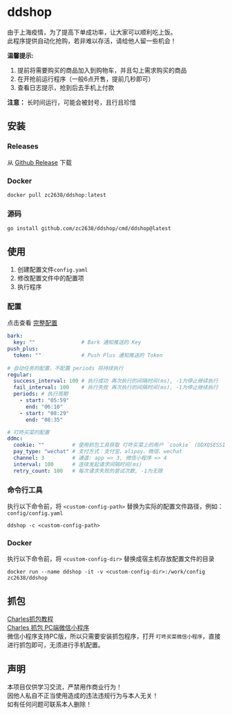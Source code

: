 # ddshop
由于上海疫情，为了提高下单成功率，让大家可以顺利吃上饭。  
此程序提供自动化抢购，若非难以存活，请给他人留一些机会！

**温馨提示:**  
1. 提前将需要购买的商品加入到购物车，并且勾上需求购买的商品
2. 在开抢前运行程序（一般6点开售，提前几秒即可）
3. 查看日志提示，抢到后去手机上付款

**注意：** 长时间运行，可能会被封号，且行且珍惜
## 安装
### Releases
从 [Github Release](https://github.com/zc2638/ddshop/releases) 下载
### Docker
```shell
docker pull zc2638/ddshop:latest
```
### 源码
```shell
go install github.com/zc2638/ddshop/cmd/ddshop@latest
```

## 使用

1. 创建配置文件`config.yaml`
2. 修改配置文件中的配置项
3. 执行程序

### 配置
点击查看 [完整配置](./config/config.yaml)
```yaml
bark:
  key: ""               # Bark 通知推送的 Key
push_plus:
  token: ""             # Push Plus 通知推送的 Token
  
# 自动任务的配置，不配置 periods 将持续执行
regular:
  success_interval: 100 # 执行成功 再次执行的间隔时间(ms), -1为停止继续执行
  fail_interval: 100    # 执行失败 再次执行的间隔时间(ms), -1为停止继续执行
  periods: # 执行周期
    - start: "05:59"
      end: "06:10"
    - start: "08:29"
      end: "08:35"

# 叮咚买菜的配置
ddmc:
  cookie: ""         # 使用抓包工具获取 叮咚买菜上的用户 `cookie` (DDXQSESSID)
  pay_type: "wechat" # 支付方式：支付宝、alipay、微信、wechat
  channel: 3         # 通道: app => 3, 微信小程序 => 4
  interval: 100      # 连续发起请求间隔时间(ms)
  retry_count: 100   # 每次请求失败的尝试次数, -1为无限
```
### 命令行工具
执行以下命令前，将 `<custom-config-path>` 替换为实际的配置文件路径，例如：`config/config.yaml`
```shell
ddshop -c <custom-config-path>
```
### Docker
执行以下命令前，将 `<custom-config-dir>` 替换成宿主机存放配置文件的目录  
```shell
docker run --name ddshop -it -v <custom-config-dir>:/work/config zc2638/ddshop 
```

## 抓包
[Charles抓包教程](https://www.jianshu.com/p/ff85b3dac157)  
[Charles 抓包 PC端微信小程序](https://blog.csdn.net/z2181745/article/details/123002569)  
微信小程序支持PC版，所以只需要安装抓包程序，打开 `叮咚买菜微信小程序`，直接进行抓包即可，无须进行手机配置。

## 声明
本项目仅供学习交流，严禁用作商业行为！  
因他人私自不正当使用造成的违法违规行为与本人无关！  
如有任何问题可联系本人删除！
